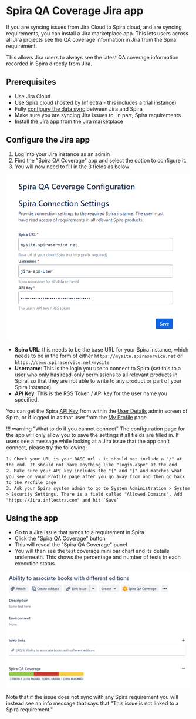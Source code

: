 # Spira QA Coverage Jira app
If you are syncing issues from Jira Cloud to Spira cloud, and are syncing requirements, you can install a Jira marketplace app. This lets users across all Jira projects see the QA coverage information in Jira from the Spira requirement. 

This allows Jira users to always see the latest QA coverage information recorded in Spira directly from Jira.

## Prerequisites
- Use Jira Cloud
- Use Spira cloud (hosted by Inflectra - this includes a trial instance)
- Fully [configure the data sync](./Using-SpiraTeam-with-Jira-Cloud.md) between Jira and Spira 
- Make sure you are syncing Jira issues to, in part, Spira requirements
- Install the Jira app from the Jira marketplace

## Configure the Jira app
1. Log into your Jira instance as an admin
2. Find the "Spira QA Coverage" app and select the option to configure it.
3. You will now need to fill in the 3 fields as below

![](img/jira-spira-qa-coverage-configure.png)
    
- **Spira URL**: this needs to be the base URL for your Spira instance, which needs to be in the form of either `https://mysite.spiraservice.net` or `https://demo.spiraservice.net/mysite`
- **Username**: This is the login you use to connect to Spira (set this to a user who only has read-only permissions to all relevant products in Spira, so that they are not able to write to any product or part of your Spira instance)
- **API Key**: This is the RSS Token / API key for the user name you specified.

You can get the Spira [API Key](../HowTo-Guides/Users-profile-management.md/#how-to-get-or-make-your-rss-token-or-api-key) from within the [User Details](../Spira-Administration-Guide/System-Users.md/#edit-an-existing-user) admin screen of Spira, or if logged in as that user from the [My Profile](../Spira-User-Manual/User-Product-Management.md/#my-profile) page. 


!!! warning "What to do if you cannot connect"
    The configuration page for the app will only allow you to save the settings if all fields are filled in. If users see a message while looking at a Jira issue that the app can't connect, please try the following:

    1. Check your URL is your BASE url - it should not include a "/" at the end. It should not have anything like "login.aspx" at the end
    2. Make sure your API key includes the "{" and "}" and matches what you see on your Profile page after you go away from and then go back to the Profile page
    3. Ask your Spira system admin to go to System Administration > System > Security Settings. There is a field called "Allowed Domains". Add "https://Jira.inflectra.com" and hit `Save`

## Using the app
- Go to a Jira issue that syncs to a requirement in Spira
- Click the "Spira QA Coverage" button
- This will reveal the "Spira QA Coverage" panel
- You will then see the test coverage mini bar chart and its details underneath. This shows the percentage and number of tests in each execution status.

![](img/jira-spira-qa-coverage-issue.png)

Note that if the issue does not sync with any Spira requirement you will instead see an info message that says that "This issue is not linked to a Spira requirement."
